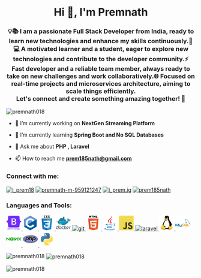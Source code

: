 <h1 align="center">Hi 👋, I'm Premnath</h1>
<h3 align="center">💡📚 I am a passionate Full Stack Developer from India, ready to learn new technologies and enhance my skills continuously.🚀 💻 A motivated learner and a student, eager to explore new technologies and contribute to the developer community.⚡ Fast developer and a reliable team member, always ready to take on new challenges and work collaboratively.🌐 Focused on real-time projects and microservices architecture, aiming to scale things efficiently. <br>Let's connect and create something amazing together! 🌟</h3>

<p align="left"> <img src="https://komarev.com/ghpvc/?username=premnath018&label=Profile%20views&color=0e75b6&style=flat" alt="premnath018" /> </p>

- 🔭 I’m currently working on **NextGen Streaming Platform**

- 🌱 I’m currently learning **Spring Boot and No SQL Databases**

- 💬 Ask me about **PHP , Laravel**

- 📫 How to reach me **prem185nath@gmail.com**

<h3 align="left">Connect with me:</h3>
<p align="left">
<a href="https://twitter.com/i_prem18" target="blank"><img align="center" src="https://raw.githubusercontent.com/rahuldkjain/github-profile-readme-generator/master/src/images/icons/Social/twitter.svg" alt="i_prem18" height="30" width="40" /></a>
<a href="https://linkedin.com/in/premnath-m-959121247" target="blank"><img align="center" src="https://raw.githubusercontent.com/rahuldkjain/github-profile-readme-generator/master/src/images/icons/Social/linked-in-alt.svg" alt="premnath-m-959121247" height="30" width="40" /></a>
<a href="https://instagram.com/i_prem.ig" target="blank"><img align="center" src="https://raw.githubusercontent.com/rahuldkjain/github-profile-readme-generator/master/src/images/icons/Social/instagram.svg" alt="i_prem.ig" height="30" width="40" /></a>
<a href="https://www.leetcode.com/prem185nath" target="blank"><img align="center" src="https://raw.githubusercontent.com/rahuldkjain/github-profile-readme-generator/master/src/images/icons/Social/leet-code.svg" alt="prem185nath" height="30" width="40" /></a>
</p>

<h3 align="left">Languages and Tools:</h3>
<p align="left"> <a href="https://getbootstrap.com" target="_blank" rel="noreferrer"> <img src="https://raw.githubusercontent.com/devicons/devicon/master/icons/bootstrap/bootstrap-plain-wordmark.svg" alt="bootstrap" width="40" height="40"/> </a> <a href="https://www.cprogramming.com/" target="_blank" rel="noreferrer"> <img src="https://raw.githubusercontent.com/devicons/devicon/master/icons/c/c-original.svg" alt="c" width="40" height="40"/> </a> <a href="https://www.w3schools.com/css/" target="_blank" rel="noreferrer"> <img src="https://raw.githubusercontent.com/devicons/devicon/master/icons/css3/css3-original-wordmark.svg" alt="css3" width="40" height="40"/> </a> <a href="https://www.docker.com/" target="_blank" rel="noreferrer"> <img src="https://raw.githubusercontent.com/devicons/devicon/master/icons/docker/docker-original-wordmark.svg" alt="docker" width="40" height="40"/> </a> <a href="https://git-scm.com/" target="_blank" rel="noreferrer"> <img src="https://www.vectorlogo.zone/logos/git-scm/git-scm-icon.svg" alt="git" width="40" height="40"/> </a> <a href="https://www.w3.org/html/" target="_blank" rel="noreferrer"> <img src="https://raw.githubusercontent.com/devicons/devicon/master/icons/html5/html5-original-wordmark.svg" alt="html5" width="40" height="40"/> </a> <a href="https://www.java.com" target="_blank" rel="noreferrer"> <img src="https://raw.githubusercontent.com/devicons/devicon/master/icons/java/java-original.svg" alt="java" width="40" height="40"/> </a> <a href="https://developer.mozilla.org/en-US/docs/Web/JavaScript" target="_blank" rel="noreferrer"> <img src="https://raw.githubusercontent.com/devicons/devicon/master/icons/javascript/javascript-original.svg" alt="javascript" width="40" height="40"/> </a> <a href="https://laravel.com/" target="_blank" rel="noreferrer"> <img src="https://static-00.iconduck.com/assets.00/laravel-icon-497x512-uwybstke.png" alt="laravel" width="40" height="40"/> </a> <a href="https://www.linux.org/" target="_blank" rel="noreferrer"> <img src="https://raw.githubusercontent.com/devicons/devicon/master/icons/linux/linux-original.svg" alt="linux" width="40" height="40"/> </a> <a href="https://www.mysql.com/" target="_blank" rel="noreferrer"> <img src="https://raw.githubusercontent.com/devicons/devicon/master/icons/mysql/mysql-original-wordmark.svg" alt="mysql" width="40" height="40"/> </a> <a href="https://www.nginx.com" target="_blank" rel="noreferrer"> <img src="https://raw.githubusercontent.com/devicons/devicon/master/icons/nginx/nginx-original.svg" alt="nginx" width="40" height="40"/> </a> <a href="https://www.php.net" target="_blank" rel="noreferrer"> <img src="https://raw.githubusercontent.com/devicons/devicon/master/icons/php/php-original.svg" alt="php" width="40" height="40"/> </a> <a href="https://www.python.org" target="_blank" rel="noreferrer"> <img src="https://raw.githubusercontent.com/devicons/devicon/master/icons/python/python-original.svg" alt="python" width="40" height="40"/> </a> </p>

<p><img align="left" src="https://github-readme-stats.vercel.app/api/top-langs?username=premnath018&show_icons=true&locale=en&layout=compact" alt="premnath018" /></p>

<p>&nbsp;<img align="center" src="https://github-readme-stats.vercel.app/api?username=premnath018&show_icons=true&locale=en" alt="premnath018" /></p>

<p><img align="center" src="https://github-readme-streak-stats.herokuapp.com/?user=premnath018&" alt="premnath018" /></p>
